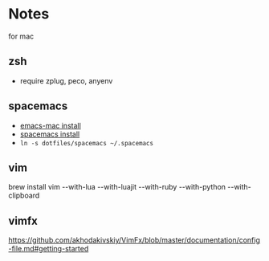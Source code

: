 Notes
====

for mac

zsh
---

- require zplug, peco, anyenv


spacemacs
------

- [emacs-mac install](https://github.com/syl20bnr/spacemacs#os-x)
- [spacemacs install](https://github.com/syl20bnr/spacemacs#install)
- `ln -s dotfiles/spacemacs ~/.spacemacs`

vim
---

brew install vim --with-lua --with-luajit --with-ruby --with-python --with-clipboard

vimfx
---

https://github.com/akhodakivskiy/VimFx/blob/master/documentation/config-file.md#getting-started
